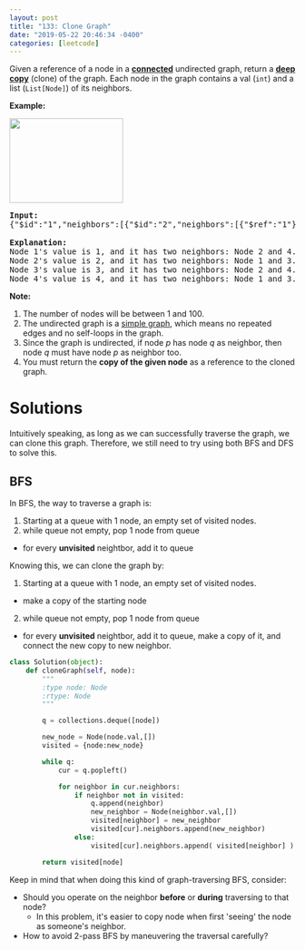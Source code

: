 ```yaml
---
layout: post
title: "133: Clone Graph"
date: "2019-05-22 20:46:34 -0400"
categories: [leetcode]
---
```



<p>Given&nbsp;a reference of a node in a&nbsp;<strong><a href="https://en.wikipedia.org/wiki/Connectivity_(graph_theory)#Connected_graph" target="_blank">connected</a></strong>&nbsp;undirected graph, return a <a href="https://en.wikipedia.org/wiki/Object_copying#Deep_copy" target="_blank"><strong>deep copy</strong></a> (clone) of the graph. Each node in the graph contains a val (<code>int</code>) and a list (<code>List[Node]</code>) of its neighbors.</p>
<!--more-->

<p><strong>Example:</strong></p>

<p><img alt="" src="https://assets.leetcode.com/uploads/2019/02/19/113_sample.png" style="width: 200px; height: 149px;" /></p>

<pre>
<strong>Input:
</strong>{&quot;$id&quot;:&quot;1&quot;,&quot;neighbors&quot;:[{&quot;$id&quot;:&quot;2&quot;,&quot;neighbors&quot;:[{&quot;$ref&quot;:&quot;1&quot;},{&quot;$id&quot;:&quot;3&quot;,&quot;neighbors&quot;:[{&quot;$ref&quot;:&quot;2&quot;},{&quot;$id&quot;:&quot;4&quot;,&quot;neighbors&quot;:[{&quot;$ref&quot;:&quot;3&quot;},{&quot;$ref&quot;:&quot;1&quot;}],&quot;val&quot;:4}],&quot;val&quot;:3}],&quot;val&quot;:2},{&quot;$ref&quot;:&quot;4&quot;}],&quot;val&quot;:1}

<strong>Explanation:</strong>
Node 1&#39;s value is 1, and it has two neighbors: Node 2 and 4.
Node 2&#39;s value is 2, and it has two neighbors: Node 1 and 3.
Node 3&#39;s value is 3, and it has two neighbors: Node 2 and 4.
Node 4&#39;s value is 4, and it has two neighbors: Node 1 and 3.
</pre>

<p><strong>Note:</strong></p>

<ol>
	<li>The number of nodes will be between 1 and 100.</li>
	<li>The undirected&nbsp;graph is a <a href="https://en.wikipedia.org/wiki/Graph_(discrete_mathematics)#Simple_graph" target="_blank">simple graph</a>,&nbsp;which means no repeated edges and no self-loops in the graph.</li>
	<li>Since the graph is undirected, if node <em>p</em>&nbsp;has node <em>q</em>&nbsp;as&nbsp;neighbor, then node <em>q</em>&nbsp;must have node <em>p</em>&nbsp;as neighbor too.</li>
	<li>You must return the <strong>copy of the given node</strong> as a reference to the cloned graph.</li>
</ol>

# Solutions

Intuitively speaking, as long as we can successfully traverse the graph, we can clone this graph.  Therefore, we still need to try using both BFS and DFS to solve this.

## BFS

In BFS, the way to traverse a graph is:

1. Starting at a queue with 1 node, an empty set of visited nodes.
2. while queue not empty, pop 1 node from queue
  * for every **unvisited** neightbor, add it to queue

Knowing this, we can clone the graph by:

1. Starting at a queue with 1 node, an empty set of visited nodes.
  * make a copy of the starting node
2. while queue not empty, pop 1 node from queue
  * for every **unvisited** neightbor, add it to queue, make a copy of it, and connect the new copy to new neighbor.

```python
class Solution(object):
    def cloneGraph(self, node):
        """
        :type node: Node
        :rtype: Node
        """

        q = collections.deque([node])

        new_node = Node(node.val,[])
        visited = {node:new_node}

        while q:
            cur = q.popleft()

            for neighbor in cur.neighbors:
                if neighbor not in visited:
                    q.append(neighbor)
                    new_neighbor = Node(neighbor.val,[])
                    visited[neighbor] = new_neighbor
                    visited[cur].neighbors.append(new_neighbor)
                else:
                    visited[cur].neighbors.append( visited[neighbor] )

        return visited[node]
```

Keep in mind that when doing this kind of graph-traversing BFS, consider:

* Should you operate on the neighbor **before** or **during** traversing to that node?
  * In this problem, it's easier to copy node when first 'seeing' the node as someone's neighbor.
* How to avoid 2-pass BFS by maneuvering the traversal carefully?















